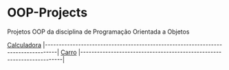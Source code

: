 # OOP-Projects
Projetos OOP da disciplina de Programação Orientada a Objetos

[Calculadora](https://github.com/fixlipw/OOP-Projects/tree/main/_001-Calculator/src)
|----------------------------------------------------------------------------------|
[Carro](https://github.com/fixlipw/OOP-Projects/tree/main/_002-Carro/src)
|-----------------------------------------------------------------------|
